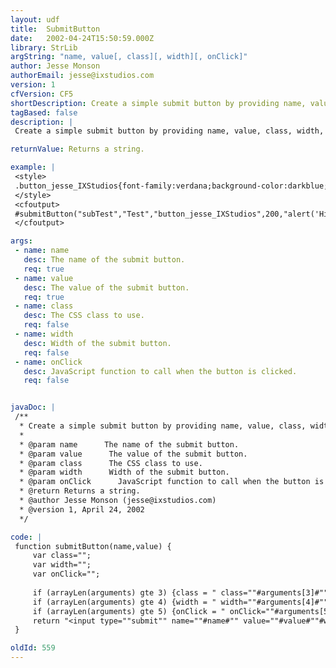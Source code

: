 ```yaml
---
layout: udf
title:  SubmitButton
date:   2002-04-24T15:50:59.000Z
library: StrLib
argString: "name, value[, class][, width][, onClick]"
author: Jesse Monson
authorEmail: jesse@ixstudios.com
version: 1
cfVersion: CF5
shortDescription: Create a simple submit button by providing name, value, class, width, and onClick.
tagBased: false
description: |
 Create a simple submit button by providing name, value, class, width, and onClick.

returnValue: Returns a string.

example: |
 <style>
 .button_jesse_IXStudios{font-family:verdana;background-color:darkblue;color:white;}
 </style>
 <cfoutput>
 #submitButton("subTest","Test","button_jesse_IXStudios",200,"alert('Hi')")#
 </cfoutput>

args:
 - name: name
   desc: The name of the submit button.
   req: true
 - name: value
   desc: The value of the submit button.
   req: true
 - name: class
   desc: The CSS class to use.
   req: false
 - name: width
   desc: Width of the submit button.
   req: false
 - name: onClick
   desc: JavaScript function to call when the button is clicked.
   req: false


javaDoc: |
 /**
  * Create a simple submit button by providing name, value, class, width, and onClick.
  * 
  * @param name      The name of the submit button. 
  * @param value      The value of the submit button. 
  * @param class      The CSS class to use. 
  * @param width      Width of the submit button. 
  * @param onClick      JavaScript function to call when the button is clicked. 
  * @return Returns a string. 
  * @author Jesse Monson (jesse@ixstudios.com) 
  * @version 1, April 24, 2002 
  */

code: |
 function submitButton(name,value) {
     var class="";
     var width="";
     var onClick="";
     
     if (arrayLen(arguments) gte 3) {class = " class=""#arguments[3]#""";}
     if (arrayLen(arguments) gte 4) {width = " width=""#arguments[4]#"" style=""width:#arguments[4]#px""";}
     if (arrayLen(arguments) gte 5) {onClick = " onClick=""#arguments[5]#""";}    
     return "<input type=""submit"" name=""#name#"" value=""#value#""#width##class##onClick#>";
 }

oldId: 559
---
```


